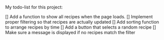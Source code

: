My todo-list for this project:

[] Add a function to show all recipes when the page loads.
[] Implement proper filtering so that recipes are actually updated
[] Add sorting function to arrange recipes by time
[] Add a button that selects a random recipe
[] Make sure a message is displayed if no recipes match the filter
